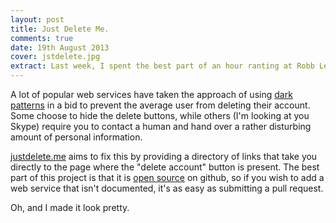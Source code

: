 ```yaml
---
layout: post
title: Just Delete Me.
comments: true
date: 19th August 2013
cover: jstdelete.jpg
extract: Last week, I spent the best part of an hour ranting at Robb Lewis about the inability to delete my Netflix Account. In a bid to shut me up, he created justdelete.me, a directory of direct links to delete your account from various web services.
---
```


A lot of popular web services have taken the approach of using [dark patterns](http://darkpatterns.org) in a bid to prevent the average user from deleting their account. Some choose to hide the delete buttons, while others (I'm looking at you Skype) require you to contact a human and hand over a rather disturbing amount of personal information.

[justdelete.me](http://justdelete.me) aims to fix this by providing a directory of links that take you directly to the page where the "delete account" button is present. The best part of this project is that it is [open source](https://github.com/rmlewisuk/justdelete.me) on github, so if you wish to add a web service that isn't documented, it's as easy as submitting a pull request.

Oh, and I made it look pretty.